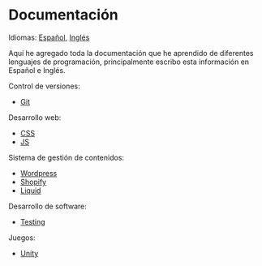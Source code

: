 # Documentación

Idiomas: [Español](https://github.com/danielmoreno58/documentation/tree/master/README.es.md), [Inglés](https://github.com/danielmoreno58/documentation/tree/master/README.md)

Aquí he agregado toda la documentación que he aprendido de diferentes lenguajes de programación, principalmente escribo esta información en Español e Inglés.

Control de versiones:

* [Git](https://github.com/danielmoreno58/documentation/tree/master/Git)

Desarrollo web:

* [CSS](https://github.com/danielmoreno58/documentation/tree/master/CSS)
* [JS](https://github.com/danielmoreno58/documentation/tree/master/JS)

Sistema de gestión de contenidos:

* [Wordpress](https://github.com/danielmoreno58/documentation/tree/master/Wordpress)
* [Shopify](https://github.com/danielmoreno58/documentation/tree/master/Shopify)
* [Liquid](https://github.com/danielmoreno58/documentation/tree/master/Liquid)

Desarrollo de software:

* [Testing](https://github.com/danielmoreno58/documentation/tree/master/Testing)

Juegos:

* [Unity](https://github.com/danielmoreno58/documentation/tree/master/Unity)